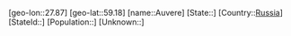 ﻿---
location: [59.18,27.87]
type: City
tags:
- geo/City


SpocWebEntityId: 28941
isDeleted: false
confidential: public

---
[geo-lon::27.87]
[geo-lat::59.18]
[name::Auvere]
[State::]
[Country::[Russia](geo/Continent/Europe/Russia.md)]
[StateId::]
[Population::]
[Unknown::]

